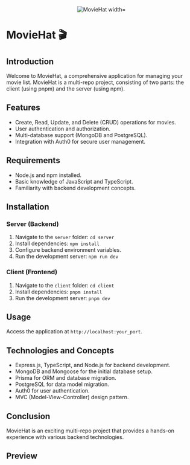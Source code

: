 <div align="center">
  <img src="https://res.cloudinary.com/dgxkfjsbz/image/upload/v1700266473/moviehub/Logo/moviehatlogo_e0c3g1.png" alt="MovieHat width="350">
</div>

# MovieHat 🎬

## Introduction

Welcome to MovieHat, a comprehensive application for managing your movie list. MovieHat is a multi-repo project, consisting of two parts: the client (using pnpm) and the server (using npm). 

## Features

- Create, Read, Update, and Delete (CRUD) operations for movies.
- User authentication and authorization.
- Multi-database support (MongoDB and PostgreSQL).
- Integration with Auth0 for secure user management.

## Requirements

- Node.js and npm installed.
- Basic knowledge of JavaScript and TypeScript.
- Familiarity with backend development concepts.

## Installation

### Server (Backend)

1. Navigate to the `server` folder: `cd server`
2. Install dependencies: `npm install`
3. Configure backend environment variables.
4. Run the development server: `npm run dev`

### Client (Frontend)

1. Navigate to the `client` folder: `cd client`
2. Install dependencies: `pnpm install`
3. Run the development server: `pnpm dev`

## Usage

Access the application at `http://localhost:your_port`.

## Technologies and Concepts

- Express.js, TypeScript, and Node.js for backend development.
- MongoDB and Mongoose for the initial database setup.
- Prisma for ORM and database migration.
- PostgreSQL for data model migration.
- Auth0 for user authentication.
- MVC (Model-View-Controller) design pattern.

## Conclusion

MovieHat is an exciting multi-repo project that provides a hands-on experience with various backend technologies. 

## Preview
